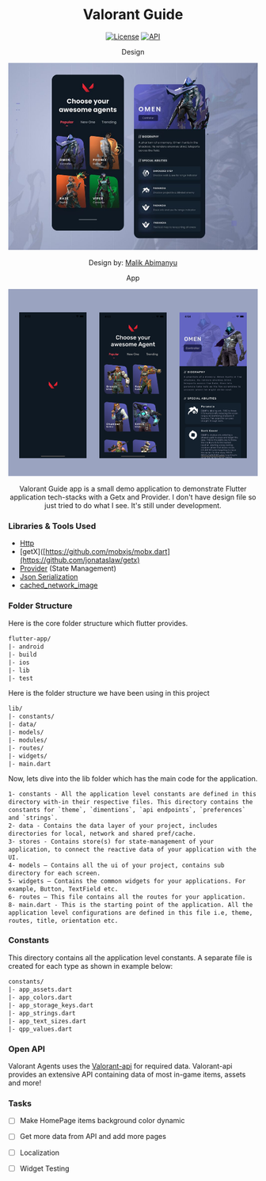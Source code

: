 <h1 align="center"> Valorant Guide </h1>

<p align="center">
  <a href="https://www.mozilla.org/en-US/MPL/2.0/"><img alt="License" src="https://img.shields.io/badge/License-MPL_2.0-brightgreen.svg"/></a>
  <a href="https://twitter.com/Mikaeld98471967"><img alt="API" src="https://img.shields.io/twitter/follow/Mikaeld98471967?style=social"/></a>
</p>

<p align="center">
  Design
</p>

![Design](https://github.com/MikaelDDavidd/valorant-guide-main/blob/main/screenshots/design.jpeg)
<p align="center">
  Design by: <a href="https://dribbble.com/shots/14073476-Valorant-Agents">Malik Abimanyu</a>
</p>

<p align="center">
  App
</p>

![App](https://github.com/MikaelDDavidd/valorant-guide-main/blob/main/screenshots/app.png)


<p align="center">
Valorant Guide app is a small demo application to demonstrate Flutter application tech-stacks with a Getx and Provider. I don't have design file so just tried to do what I see. It's still under development.
</p>

### Libraries & Tools Used

* [Http](https://github.com/flutterchina/dio)
* [getX]([https://github.com/mobxjs/mobx.dart](https://github.com/jonataslaw/getx)
* [Provider](https://github.com/rrousselGit/provider) (State Management)
* [Json Serialization](https://github.com/dart-lang/json_serializable)
* [cached_network_image](https://pub.dev/packages/cached_network_image)

### Folder Structure
Here is the core folder structure which flutter provides.

```
flutter-app/
|- android
|- build
|- ios
|- lib
|- test
```

Here is the folder structure we have been using in this project

```
lib/
|- constants/
|- data/
|- models/
|- modules/
|- routes/
|- widgets/
|- main.dart
```

Now, lets dive into the lib folder which has the main code for the application.

```
1- constants - All the application level constants are defined in this directory with-in their respective files. This directory contains the constants for `theme`, `dimentions`, `api endpoints`, `preferences` and `strings`.
2- data - Contains the data layer of your project, includes directories for local, network and shared pref/cache.
3- stores - Contains store(s) for state-management of your application, to connect the reactive data of your application with the UI. 
4- models — Contains all the ui of your project, contains sub directory for each screen.
5- widgets — Contains the common widgets for your applications. For example, Button, TextField etc.
6- routes — This file contains all the routes for your application.
8- main.dart - This is the starting point of the application. All the application level configurations are defined in this file i.e, theme, routes, title, orientation etc.
```

### Constants

This directory contains all the application level constants. A separate file is created for each type as shown in example below:

```
constants/
|- app_assets.dart
|- app_colors.dart
|- app_storage_keys.dart
|- app_strings.dart
|- app_text_sizes.dart
|- qpp_values.dart
```

### Open API
Valorant Agents uses the [Valorant-api](https://dash.valorant-api.com/) for required data.
Valorant-api provides an extensive API containing data of most in-game items, assets and more!

### Tasks
- [ ] Make HomePage items background color dynamic

- [ ] Get more data from API and add more pages

- [ ] Localization

- [ ] Widget Testing
